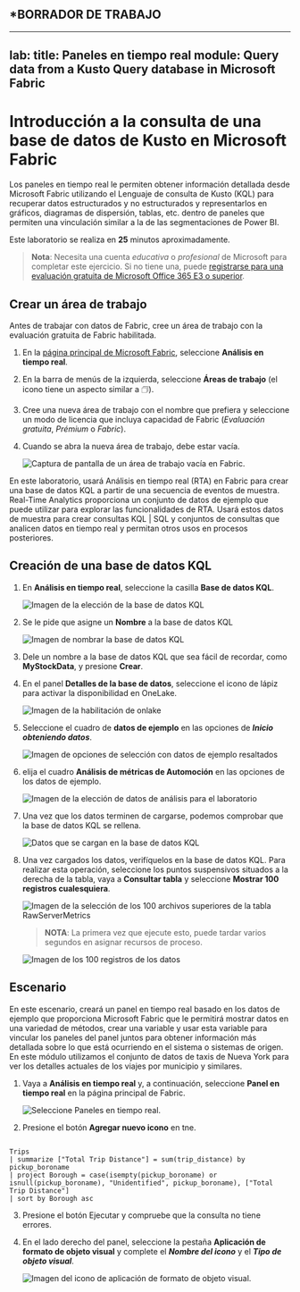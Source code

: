 
## ***BORRADOR DE TRABAJO**
---
lab:
  title: Paneles en tiempo real
  module: Query data from a Kusto Query database in Microsoft Fabric
---

# Introducción a la consulta de una base de datos de Kusto en Microsoft Fabric
Los paneles en tiempo real le permiten obtener información detallada desde Microsoft Fabric utilizando el Lenguaje de consulta de Kusto (KQL) para recuperar datos estructurados y no estructurados y representarlos en gráficos, diagramas de dispersión, tablas, etc. dentro de paneles que permiten una vinculación similar a la de las segmentaciones de Power BI. 

Este laboratorio se realiza en **25** minutos aproximadamente.

> **Nota**: Necesita una cuenta *educativa* o *profesional* de Microsoft para completar este ejercicio. Si no tiene una, puede [registrarse para una evaluación gratuita de Microsoft Office 365 E3 o superior](https://www.microsoft.com/microsoft-365/business/compare-more-office-365-for-business-plans).

## Crear un área de trabajo

Antes de trabajar con datos de Fabric, cree un área de trabajo con la evaluación gratuita de Fabric habilitada.

1. En la [página principal de Microsoft Fabric](https://app.fabric.microsoft.com), seleccione **Análisis en tiempo real**.
1. En la barra de menús de la izquierda, seleccione **Áreas de trabajo** (el icono tiene un aspecto similar a &#128455;).
1. Cree una nueva área de trabajo con el nombre que prefiera y seleccione un modo de licencia que incluya capacidad de Fabric (*Evaluación gratuita*, *Prémium* o *Fabric*).
1. Cuando se abra la nueva área de trabajo, debe estar vacía.

    ![Captura de pantalla de un área de trabajo vacía en Fabric.](./Images/new-workspace.png)

En este laboratorio, usará Análisis en tiempo real (RTA) en Fabric para crear una base de datos KQL a partir de una secuencia de eventos de muestra. Real-Time Analytics proporciona un conjunto de datos de ejemplo que puede utilizar para explorar las funcionalidades de RTA. Usará estos datos de muestra para crear consultas KQL | SQL y conjuntos de consultas que analicen datos en tiempo real y permitan otros usos en procesos posteriores.

## Creación de una base de datos KQL

1. En **Análisis en tiempo real**, seleccione la casilla **Base de datos KQL**.

   ![Imagen de la elección de la base de datos KQL](./Images/select-kqldatabase.png)

2. Se le pide que asigne un **Nombre** a la base de datos KQL

   ![Imagen de nombrar la base de datos KQL](./Images/name-kqldatabase.png)

3. Dele un nombre a la base de datos KQL que sea fácil de recordar, como **MyStockData**, y presione **Crear**.

4. En el panel **Detalles de la base de datos**, seleccione el icono de lápiz para activar la disponibilidad en OneLake.

   ![Imagen de la habilitación de onlake](./Images/enable-onelake-availability.png)

5. Seleccione el cuadro de **datos de ejemplo** en las opciones de ***Inicio obteniendo datos***.
 
   ![Imagen de opciones de selección con datos de ejemplo resaltados](./Images/load-sample-data.png)

6. elija el cuadro **Análisis de métricas de Automoción** en las opciones de los datos de ejemplo.

   ![Imagen de la elección de datos de análisis para el laboratorio](./Images/create-sample-data.png)

7. Una vez que los datos terminen de cargarse, podemos comprobar que la base de datos KQL se rellena.

   ![Datos que se cargan en la base de datos KQL](./Images/choose-automotive-operations-analytics.png)

7. Una vez cargados los datos, verifíquelos en la base de datos KQL. Para realizar esta operación, seleccione los puntos suspensivos situados a la derecha de la tabla, vaya a **Consultar tabla** y seleccione **Mostrar 100 registros cualesquiera**.

    ![Imagen de la selección de los 100 archivos superiores de la tabla RawServerMetrics](./Images/rawservermetrics-top-100.png)

   > **NOTA**: La primera vez que ejecute esto, puede tardar varios segundos en asignar recursos de proceso.

    ![Imagen de los 100 registros de los datos](./Images/explore-with-kql-take-100.png)


## Escenario
En este escenario, creará un panel en tiempo real basado en los datos de ejemplo que proporciona Microsoft Fabric que le permitirá mostrar datos en una variedad de métodos, crear una variable y usar esta variable para vincular los paneles del panel juntos para obtener información más detallada sobre lo que está ocurriendo en el sistema o sistemas de origen. En este módulo utilizamos el conjunto de datos de taxis de Nueva York para ver los detalles actuales de los viajes por municipio y similares.

1. Vaya a **Análisis en tiempo real** y, a continuación, seleccione **Panel en tiempo real** en la página principal de Fabric.

    ![Seleccione Paneles en tiempo real.](./Images/select-real-time-dashboard.png)

1. Presione el botón **Agregar nuevo icono** en tne.

```kusto

Trips
| summarize ["Total Trip Distance"] = sum(trip_distance) by pickup_boroname
| project Borough = case(isempty(pickup_boroname) or isnull(pickup_boroname), "Unidentified", pickup_boroname), ["Total Trip Distance"]
| sort by Borough asc 

```
3. Presione el botón Ejecutar y compruebe que la consulta no tiene errores.
4. En el lado derecho del panel, seleccione la pestaña **Aplicación de formato de objeto visual** y complete el ***Nombre del icono*** y el ***Tipo de objeto visual***.

   ![Imagen del icono de aplicación de formato de objeto visual.](./Images/visual-formatting-tile.png)

